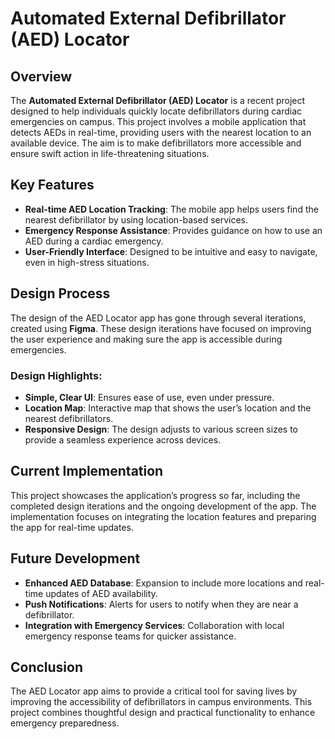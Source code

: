 # Automated External Defibrillator (AED) Locator

## Overview
The **Automated External Defibrillator (AED) Locator** is a recent project designed to help individuals quickly locate defibrillators during cardiac emergencies on campus. This project involves a mobile application that detects AEDs in real-time, providing users with the nearest location to an available device. The aim is to make defibrillators more accessible and ensure swift action in life-threatening situations.

## Key Features
- **Real-time AED Location Tracking**: The mobile app helps users find the nearest defibrillator by using location-based services.
- **Emergency Response Assistance**: Provides guidance on how to use an AED during a cardiac emergency.
- **User-Friendly Interface**: Designed to be intuitive and easy to navigate, even in high-stress situations.

## Design Process
The design of the AED Locator app has gone through several iterations, created using **Figma**. These design iterations have focused on improving the user experience and making sure the app is accessible during emergencies.

### Design Highlights:
- **Simple, Clear UI**: Ensures ease of use, even under pressure.
- **Location Map**: Interactive map that shows the user’s location and the nearest defibrillators.
- **Responsive Design**: The design adjusts to various screen sizes to provide a seamless experience across devices.

## Current Implementation
This project showcases the application’s progress so far, including the completed design iterations and the ongoing development of the app. The implementation focuses on integrating the location features and preparing the app for real-time updates.

## Future Development
- **Enhanced AED Database**: Expansion to include more locations and real-time updates of AED availability.
- **Push Notifications**: Alerts for users to notify when they are near a defibrillator.
- **Integration with Emergency Services**: Collaboration with local emergency response teams for quicker assistance.

## Conclusion
The AED Locator app aims to provide a critical tool for saving lives by improving the accessibility of defibrillators in campus environments. This project combines thoughtful design and practical functionality to enhance emergency preparedness.
